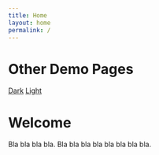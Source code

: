```yaml
---
title: Home
layout: home
permalink: /
---
```


# Other Demo Pages

[Dark](https://b2a3e8.github.io/jekyll-theme-console-demo-dark/)
[Light](https://b2a3e8.github.io/jekyll-theme-console-demo-light/)

# Welcome

Bla bla bla bla. Bla bla bla bla bla bla bla bla.
